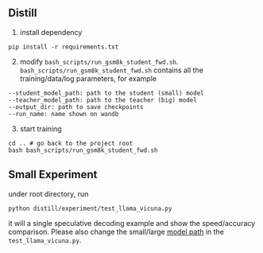 ## Distill
1. install dependency
```
pip install -r requirements.txt
```

2. modify `bash_scripts/run_gsm8k_student_fwd.sh`.
`bash_scripts/run_gsm8k_student_fwd.sh` contains all the training/data/log parameters, for example
```
--student_model_path: path to the student (small) model
--teacher_model_path: path to the teacher (big) model
--output_dir: path to save checkpoints
--run_name: name shown on wandb
```

3. start training
```
cd .. # go back to the project root
bash bash_scripts/run_gsm8k_student_fwd.sh
```

## Small Experiment
under root directory, run
```
python distill/experiment/test_llama_vicuna.py
```
it will a single speculative decoding example and show the speed/accuracy comparison. Please also change the small/large [model path](https://github.com/LiuXiaoxuanPKU/specNBCE/blob/aa961637038dd30c0790ca96a71b4ba88aa2b58c/distill/experiment/test_llama_vicuna.py#L12) in the `test_llama_vicuna.py`.
